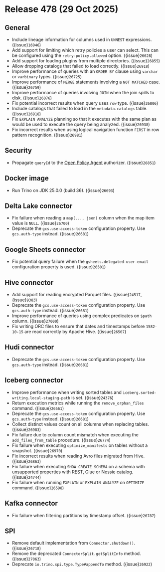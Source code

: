 # Release 478 (29 Oct 2025)

## General

* Include lineage information for columns used in `UNNEST` expressions. ({issue}`16946`)
* Add support for limiting which retry policies a user can select. This can be configured using
  the `retry-policy.allowed` option. ({issue}`26628`)
* Add support for loading plugins from multiple directories. ({issue}`26855`)
* Allow dropping catalogs that failed to load correctly. ({issue}`26918`)
* Improve performance of queries with an `ORDER BY` clause using `varchar` or `varbinary` types. ({issue}`26725`)
* Improve performance of `MERGE` statements involving a `NOT MATCHED` case. ({issue}`26759`)
* Improve performance of queries involving `JOIN` when the join spills to disk. ({issue}`26076`)
* Fix potential incorrect results when query uses `row` type. ({issue}`26806`)
* Include catalogs that failed to load in the `metadata.catalogs` table. ({issue}`26918`)
* Fix `EXPLAIN ANALYZE` planning so that it executes with the same plan as would be used to execute the query
  being analyzed. ({issue}`26938`)
* Fix incorrect results when using logical navigation function `FIRST` in row pattern recognition. ({issue}`26981`)

## Security

* Propagate `queryId` to the [Open Policy Agent](/security/opa-access-control)
  authorizer. ({issue}`26851`)

## Docker image

* Run Trino on JDK 25.0.0 (build 36). ({issue}`26693`)

## Delta Lake connector

* Fix failure when reading a `map(..., json)` column when the map item value is `NULL`. ({issue}`26700`)
* Deprecate the `gcs.use-access-token` configuration property. Use `gcs.auth-type` instead. ({issue}`26681`)

## Google Sheets connector

* Fix potential query failure when the `gsheets.delegated-user-email` configuration property
  is used. ({issue}`26501`)

## Hive connector

* Add support for reading encrypted Parquet files. ({issue}`24517`, {issue}`9383`)
* Deprecate the `gcs.use-access-token` configuration property. Use `gcs.auth-type` instead. ({issue}`26681`)
* Improve performance of queries using complex predicates on `$path` column. ({issue}`27000`)
* Fix writing ORC files to ensure that dates and timestamps before `1582-10-15` are read correctly by Apache Hive. ({issue}`26507`)

## Hudi connector

* Deprecate the `gcs.use-access-token` configuration property. Use `gcs.auth-type` instead. ({issue}`26681`)

## Iceberg connector

* Improve performance when writing sorted tables and `iceberg.sorted-writing.local-staging-path`
  is set. ({issue}`24376`)
* Return execution metrics while running the `remove_orphan_files` command. ({issue}`26661`)
* Deprecate the `gcs.use-access-token` configuration property. Use `gcs.auth-type` instead. ({issue}`26681`)
* Collect distinct values count on all columns when replacing tables. ({issue}`26983`)
* Fix failure due to column count mismatch when executing the `add_files_from_table`
  procedure. ({issue}`26774`)
* Fix failure when executing `optimize_manifests` on tables without a snapshot. ({issue}`26970`)
* Fix incorrect results when reading Avro files migrated from Hive. ({issue}`26863`)
* Fix failure when executing `SHOW CREATE SCHEMA` on a schema with unsupported properties
  with REST, Glue or Nessie catalog. ({issue}`24744`)
* Fix failure when running `EXPLAIN` or `EXPLAIN ANALYZE` on `OPTIMIZE` command. ({issue}`26598`)

## Kafka connector

* Fix failure when filtering partitions by timestamp offset. ({issue}`26787`)

## SPI

* Remove default implementation from `Connector.shutdown()`. ({issue}`26718`)
* Remove the deprecated `ConnectorSplit.getSplitInfo` method. ({issue}`27063`)
* Deprecate `io.trino.spi.type.Type#appendTo` method. ({issue}`26922`)
